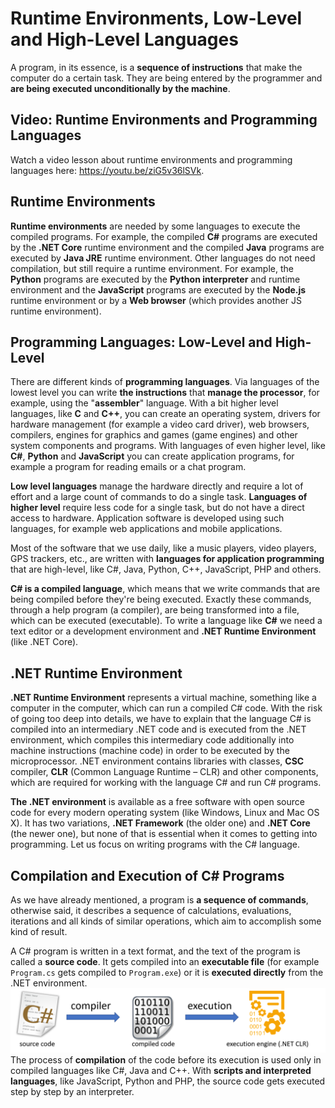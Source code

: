 # Runtime Environments, Low-Level and High-Level Languages

A program, in its essence, is a **sequence of instructions** that make the computer do a certain task. They are being entered by the programmer and **are being executed unconditionally by the machine**.

## Video: Runtime Environments and Programming Languages

Watch a video lesson about runtime environments and programming languages here: https://youtu.be/ziG5v36lSVk.

## Runtime Environments

**Runtime environments** are needed by some languages to execute the compiled programs. For example, the compiled **C\#** programs are executed by the **.NET Core** runtime environment and the compiled **Java** programs are executed by **Java JRE** runtime environment. Other languages do not need compilation, but still require a runtime environment. For example, the **Python** programs are executed by the **Python interpreter** and runtime environment and the **JavaScript** programs are executed by the **Node.js** runtime environment or by a **Web browser** \(which provides another JS runtime environment\).

## Programming Languages: Low-Level and High-Level

There are different kinds of **programming languages**. Via languages of the lowest level you can write **the instructions** that **manage the processor**, for example, using the "**assembler**" language. With a bit higher level languages, like **C** and **C++**, you can create an operating system, drivers for hardware management \(for example a video card driver\), web browsers, compilers, engines for graphics and games \(game engines\) and other system components and programs. With languages of even higher level, like **C\#**, **Python** and **JavaScript** you can create application programs, for example a program for reading emails or a chat program.

**Low level languages** manage the hardware directly and require a lot of effort and a large count of commands to do a single task. **Languages of higher level** require less code for a single task, but do not have a direct access to hardware. Application software is developed using such languages, for example web applications and mobile applications.

Most of the software that we use daily, like a music players, video players, GPS trackers, etc., are written with **languages for application programming** that are high-level, like C#, Java, Python, C++, JavaScript, PHP and others.

**C# is a compiled language**, which means that we write commands that are being compiled before they're being executed. Exactly these commands, through a help program \(a compiler\), are being transformed into a file, which can be executed \(executable\). To write a language like **C\#** we need a text editor or a development environment and **.NET Runtime Environment** \(like .NET Core\).

## **.NET Runtime Environment**

**.NET Runtime Environment** represents a virtual machine, something like a computer in the computer, which can run a compiled C\# code. With the risk of going too deep into details, we have to explain that the language C\# is compiled into an intermediary .NET code and is executed from the .NET environment, which compiles this intermediary code additionally into machine instructions \(machine code\) in order to be executed by the microprocessor. .NET environment contains libraries with classes, **CSC** compiler, **CLR** \(Common Language Runtime – CLR\) and other components, which are required for working with the language C\# and run C\# programs.

**The .NET environment** is available as a free software with open source code for every modern operating system \(like Windows, Linux and Mac OS X\). It has two variations, **.NET Framework** \(the older one\) and **.NET Core** \(the newer one\), but none of that is essential when it comes to getting into programming. Let us focus on writing programs with the C\# language.

## Compilation and Execution of C\# Programs

As we have already mentioned, a program is **a sequence of commands**, otherwise said, it describes a sequence of calculations, evaluations, iterations and all kinds of similar operations, which aim to accomplish some kind of result.

A C\# program is written in a text format, and the text of the program is called a **source code**. It gets compiled into an **executable file** \(for example `Program.cs` gets compiled to `Program.exe`\) or it is **executed directly** from the .NET environment.![](/assets/chapter-1-images/csharp-compilation-and-execution-diagram.png)The process of **compilation** of the code before its execution is used only in compiled languages like C\#, Java and C++. With **scripts and interpreted languages**, like JavaScript, Python and PHP, the source code gets executed step by step by an interpreter.

